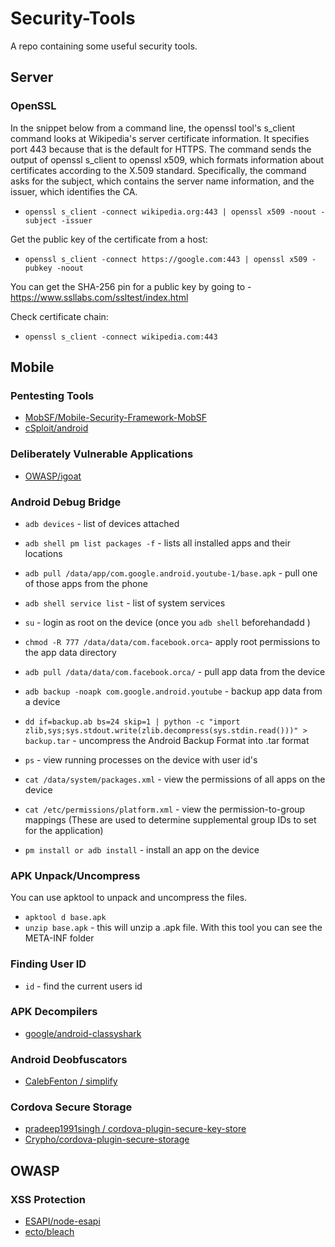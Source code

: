 # Security-Tools
A repo containing some useful security tools.

## Server
### OpenSSL
In the snippet below from a command line, the openssl tool's s_client command looks at Wikipedia's server certificate information. It specifies port 443 because that is the default for HTTPS. The command sends the output of openssl s_client to openssl x509, which formats information about certificates according to the X.509 standard. Specifically, the command asks for the subject, which contains the server name information, and the issuer, which identifies the CA.

* `openssl s_client -connect wikipedia.org:443 | openssl x509 -noout -subject -issuer`

Get the public key of the certificate from a host:
* `openssl s_client -connect https://google.com:443 | openssl x509 -pubkey -noout`

You can get the SHA-256 pin for a public key by going to - https://www.ssllabs.com/ssltest/index.html

Check certificate chain:

* `openssl s_client -connect wikipedia.com:443`


## Mobile
### Pentesting Tools
* [MobSF/Mobile-Security-Framework-MobSF](https://github.com/MobSF/Mobile-Security-Framework-MobSF)
* [cSploit/android](https://github.com/cSploit/android)

### Deliberately Vulnerable Applications
* [OWASP/igoat](https://github.com/owasp/igoat)

### Android Debug Bridge
* `adb devices` - list of devices attached
* `adb shell pm list packages -f` - lists all installed apps and their locations
* `adb pull /data/app/com.google.android.youtube-1/base.apk` - pull one of those apps from the phone
* `adb shell service list` - list of system services
* `su` - login as root on the device (once you `adb shell` beforehandadd )
* `chmod -R 777 /data/data/com.facebook.orca`- apply root permissions to the app data directory
* `adb pull /data/data/com.facebook.orca/` - pull app data from the device

* `adb backup -noapk com.google.android.youtube` - backup app data from a device
* `dd if=backup.ab bs=24 skip=1 | python -c "import zlib,sys;sys.stdout.write(zlib.decompress(sys.stdin.read()))" > backup.tar` - uncompress the Android Backup Format into .tar format
* `ps` - view running processes on the device with user id's
* `cat /data/system/packages.xml` - view the permissions of all apps on the device
* `cat /etc/permissions/platform.xml` - view the permission-to-group mappings (These are used to determine supplemental group IDs to set for the application)
* `pm install or adb install` - install an app on the device


### APK Unpack/Uncompress
You can use apktool to unpack and uncompress the files. 
* `apktool d base.apk`
* `unzip base.apk` - this will unzip a .apk file. With this tool you can see the META-INF folder

### Finding User ID
* `id` - find the current users id

### APK Decompilers
* [google/android-classyshark](https://github.com/google/android-classyshark)

### Android Deobfuscators
* [CalebFenton / simplify](https://github.com/CalebFenton/simplify)

### Cordova Secure Storage
* [pradeep1991singh / cordova-plugin-secure-key-store](https://github.com/pradeep1991singh/cordova-plugin-secure-key-store)
* [Crypho/cordova-plugin-secure-storage](https://github.com/Crypho/cordova-plugin-secure-storage)

## OWASP
### XSS Protection
* [ESAPI/node-esapi](https://github.com/ESAPI/node-esapi)
* [ecto/bleach](https://github.com/ecto/bleach)

